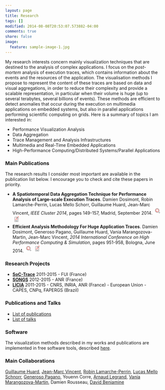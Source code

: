 ```yaml
---
layout: page
title: Research
tags: []
modified: 2014-08-08T20:53:07.573882-04:00
comments: true
share: false
image:
  feature: sample-image-1.jpg
---
```


My research interests concern mainly visualization techniques that are destined to the analysis of complex applications.
I focus on the *post-mortem* analysis of execution traces, which contains information about the events and the resources of the application. The visualisation methods I propose to represent the content of these traces are based on data and visual aggregations, in order to reduce their complexity and provide a scalable representation, in particular when their volume is huge (up to several terabytes, several billions of events). These methods are efficient to detect anomalies that occur during the execution on multimedia applications on embedded systems, but also in parallel applications performing scientific computing on grids. Here is a summary of topics I am interested in:  

- Performance Visualization Analysis
- Data Aggregation
- Trace Management and Analysis Infrastructures
- Multimedia and Real-Time Embedded Applications
- High-Performance Computing/Distributed Systems/Parallel Applications

### Main Publications

The research results I consider most important are available in the publication list below. I encourage you to check and cite these papers in priority.

- **A Spatiotemporal Data Aggregation Technique for Performance Analysis of Large-scale Execution Traces**. Damien Dosimont, Robin Lamarche-Perrin, Lucas Mello Schorr, Guillaume Huard, Jean-Marc Vincent, *IEEE Cluster 2014*, pages 149-157, Madrid, September 2014. [![DOI](/images/doi.png)](http://dx.doi.org/10.1109/CLUSTER.2014.6968741) [![PDF](/images/pdf.png)](https://hal.inria.fr/hal-01065093/document)
- **Efficient Analysis Methodology For Huge Application Traces**. Damien Dosimont, Generoso Pagano, Guillaume Huard, Vania Marangozova-Martin, Jean-Marc Vincent, *2014 International Conference on High Performance Computing & Simulation*, pages 951-958, Bologna, June 2014. [![DOI](/images/doi.png)](http://dx.doi.org/10.1109/HPCSim.2014.6903791) [![PDF](/images/pdf.png)](https://hal.inria.fr/hal-01065783/document)

### Research Projects

- **[SoC-Trace](http://www.minalogic.com/TPL_CODE/TPL_PROJET/PAR_TPL_IDENTIFIANT/2717/15-annuaire-innovations-technologiques-nanotechnologie-systeme-embarque.htm#.VT40XVWsUW0)** 2011-2015 - FUI (France)
- **[SONGS](http://infra-songs.gforge.inria.fr/)** 2012-2015 - ANR (France)
- **[LICIA](http://licia-lab.org/index-en.html)** 2011-2015 - CNRS, INRIA, ANR (France) - European Union - CAPES, CNPq, FAPERGS (Brazil)

### Publications and Talks

- [List of publications](/site/publications/)
- [List of talks](/site/talks/)

### Software

The visualization methods described in my works and publications are implemented in free software tools, described [here](/site/software/).

### Main Collaborations

[Guillaume Huard](http://www-id.imag.fr/Laboratoire/Membres/Huard_Guillaume/public_html/index.html), [Jean-Marc Vincent](http://mescal.imag.fr/membres/jean-marc.vincent/index.html/), [Robin Lamarche-Perrin](http://www.mis.mpg.de/jjost/members/robin-lamarche-perrin.html), [Lucas Mello Schnorr](http://www.inf.ufrgs.br/~schnorr/), [Generoso Pagano](http://mescal.imag.fr/membres/generoso.pagano/), Youenn Corre, [Arnaud Legrand](http://mescal.imag.fr/membres/arnaud.legrand/), [Vania Marangozova-Martin](http://nanosim.imag.fr/membres/vania.marangozova-martin/), Damien Rousseau, [David Beniamine](http://moais.imag.fr/membres/david.beniamine/index.en.html)

